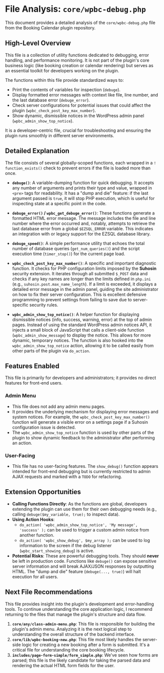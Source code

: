 # File Analysis: `core/wpbc-debug.php`

This document provides a detailed analysis of the `core/wpbc-debug.php` file from the Booking Calendar plugin repository.

## High-Level Overview

This file is a collection of utility functions dedicated to debugging, error handling, and performance monitoring. It is not part of the plugin's core business logic (like booking creation or calendar rendering) but serves as an essential toolkit for developers working on the plugin.

The functions within this file provide standardized ways to:
-   Print the contents of variables for inspection (`debuge`).
-   Display formatted error messages with context like file, line number, and the last database error (`debuge_error`).
-   Check server configurations for potential issues that could affect the plugin (`wpbc_check_post_key_max_number`).
-   Show dynamic, dismissible notices in the WordPress admin panel (`wpbc_admin_show_top_notice`).

It is a developer-centric file, crucial for troubleshooting and ensuring the plugin runs smoothly in different server environments.

## Detailed Explanation

The file consists of several globally-scoped functions, each wrapped in a `! function_exists()` check to prevent errors if the file is loaded more than once.

-   **`debuge()`**: A variable-dumping function for quick debugging. It accepts any number of arguments and prints their type and value, wrapped in `<pre>` tags for readability. It has a "dump and die" feature: if the last argument passed is `true`, it will stop PHP execution, which is useful for inspecting state at a specific point in the code.

-   **`debuge_error()` / `wpbc_get_debuge_error()`**: These functions generate a formatted HTML error message. The message includes the file and line number where the error occurred and, notably, attempts to retrieve the last database error from a global `$EZSQL_ERROR` variable. This indicates an integration with or legacy support for the EZSQL database library.

-   **`debuge_speed()`**: A simple performance utility that echoes the total number of database queries (`get_num_queries()`) and the script execution time (`timer_stop()`) for the current page load.

-   **`wpbc_check_post_key_max_number()`**: A specific and important diagnostic function. It checks for PHP configuration limits imposed by the **Suhosin** security extension. It iterates through all submitted `$_POST` data and checks if any key names are longer than the limits defined in `php.ini` (e.g., `suhosin.post.max_name_length`). If a limit is exceeded, it displays a detailed error message in the admin panel, guiding the site administrator on how to fix their server configuration. This is excellent defensive programming to prevent settings from failing to save due to server-specific security rules.

-   **`wpbc_admin_show_top_notice()`**: A helper function for displaying dismissible notices (info, success, warning, error) at the top of admin pages. Instead of using the standard WordPress admin notices API, it injects a small block of JavaScript that calls a client-side function (`wpbc_admin_show_message`) to display the notice. This allows for more dynamic, temporary notices. The function is also hooked into the `wpbc_admin_show_top_notice` action, allowing it to be called easily from other parts of the plugin via `do_action`.

## Features Enabled

This file is primarily for developers and administrators; it provides no direct features for front-end users.

### Admin Menu

-   This file does not add any admin menu pages.
-   It provides the underlying mechanism for displaying error messages and system notices. For example, the `wpbc_check_post_key_max_number()` function will generate a visible error on a settings page if a Suhosin configuration issue is detected.
-   The `wpbc_admin_show_top_notice` function is used by other parts of the plugin to show dynamic feedback to the administrator after performing an action.

### User-Facing

-   This file has no user-facing features. The `show_debug()` function appears intended for front-end debugging but is currently restricted to admin AJAX requests and marked with a `TODO` for refactoring.

## Extension Opportunities

-   **Calling Functions Directly**: As the functions are global, developers extending the plugin can use them for their own debugging needs (e.g., calling `debuge($my_variable, true);` to inspect data).
-   **Using Action Hooks**:
    -   `do_action( 'wpbc_admin_show_top_notice', 'My message', 'success' );` can be used to trigger a custom admin notice from another function.
    -   `do_action( 'wpbc_show_debug', $my_array );` can be used to log information to the screen if the debug listener (`wpbc_start_showing_debug`) is active.
-   **Potential Risks**: These are powerful debugging tools. They should **never** be left in production code. Functions like `debuge()` can expose sensitive server information and will break AJAX/JSON responses by outputting HTML. The "dump and die" feature (`debuge(..., true)`) will halt execution for all users.

## Next File Recommendations

This file provides insight into the plugin's development and error-handling tools. To continue understanding the core application logic, I recommend returning to the files that manage the plugin's structure and data flow.

1.  **`core/any/class-admin-menu.php`**: This file is responsible for building the plugin's admin menu. Analyzing it is the next logical step to understanding the overall structure of the backend interface.
2.  **`core/lib/wpbc-booking-new.php`**: This file most likely handles the server-side logic for creating a new booking after a form is submitted. It's a critical file for understanding the core booking lifecycle.
3.  **`includes/page-form-simple/form_simple.php`**: We've seen how forms are parsed; this file is the likely candidate for taking the parsed data and rendering the actual HTML form fields for the user.
